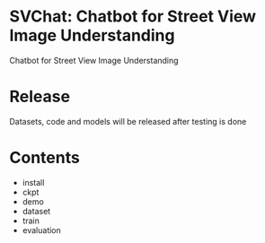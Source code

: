 # SVChat: Chatbot for Street View Image Understanding
Chatbot for Street View Image Understanding
# Release
Datasets, code and models will be released after testing is done
# Contents
* install
* ckpt
* demo
* dataset
* train
* evaluation
